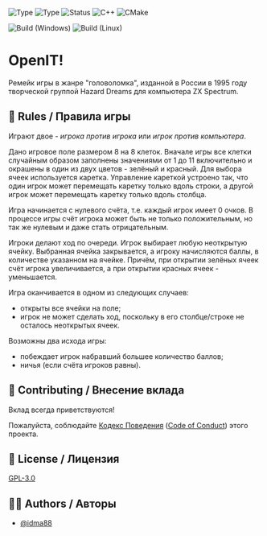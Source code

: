 ![Type](https://img.shields.io/badge/type-app-orange?style=for-the-badge&logo=cplusplus&logoColor=blue)
![Type](https://img.shields.io/badge/type-library-yellow?style=for-the-badge&logo=cplusplus&logoColor=blue)
![Status](https://img.shields.io/badge/status-WIP-blue.svg?style=for-the-badge)
![C++](https://img.shields.io/badge/C++-17-brightgreen?style=for-the-badge&logo=cplusplus)
![CMake](https://img.shields.io/badge/CMake-3.20-firebrick?style=for-the-badge&logo=cmake)

![Build (Windows)](https://img.shields.io/github/actions/workflow/status/Dev-DAA/OpenIt/build_windows.yml?style=for-the-badge&label=Build%20(Windows))
![Build (Linux)](https://img.shields.io/github/actions/workflow/status/Dev-DAA/OpenIt/build_linux.yml?style=for-the-badge&label=Build%20(Linux))

# OpenIT!

Ремейк игры в жанре "головоломка", изданной в России в 1995 году творческой группой Hazard Dreams для компьютера ZX Spectrum.

## 📃 Rules / Правила игры

Играют двое - *игрока против игрока* или *игрок против компьютера*.

Дано игровое поле размером 8 на 8 клеток. Вначале игры все клетки случайным образом заполнены значениями от 1 до 11 включительно и окрашены в один из двух цветов - зелёный и красный. Для выбора ячеек используется каретка. Управление кареткой устроено так, что один игрок может перемещать каретку только вдоль строки, а другой игрок может перемещать каретку только вдоль столбца.

Игра начинается с нулевого счёта, т.е. каждый игрок имеет 0 очков. В процессе игры счёт игрока может быть не только положительным, но так же нулевым и даже стать отрицательным.

Игроки делают ход по очереди. Игрок выбирает любую неоткрытую ячейку. Выбранная ячейка закрывается, а игроку начисляются баллы, в количестве указанном на ячейке. Причём, при открытии зелёных ячеек счёт игрока увеличивается, а при открытии красных ячеек - уменьшается.

Игра оканчивается в одном из следующих случаев:

* открыты все ячейки на поле;
* игрок не может сделать ход, поскольку в его столбце/строке не осталось неоткрытых ячеек.

Возможны два исхода игры:

* побеждает игрок набравший большее количество баллов;
* ничья (если счёта игроков равны).

<!--
## 🗺️ Roadmap / Дорожная карта

- Разработка библиотеки ядра игры
- Разработка клиента
- Разработка сервера
-->

<!--
## 📚 Documentation / Документация

> Добавьте ссылку на документацию
> 
> Например:
> [Documentation](https://linktodocumentation)
-->

## 🤝 Contributing / Внесение вклада

Вклад всегда приветствуются!

Пожалуйста, соблюдайте [Кодекс Поведения](/docs/CODE_OF_CONDUCT_RU.md) ([Code of Conduct](/docs/CODE_OF_CONDUCT.md)) этого проекта.

## 📃 License / Лицензия

[GPL-3.0](/LICENSE)

## 👨‍💻 Authors / Авторы

- [@idma88](https://github.com/idma88)